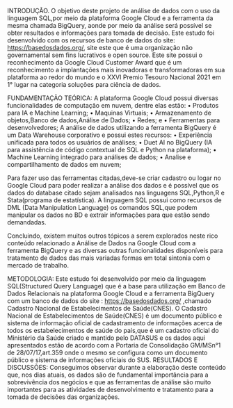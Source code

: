 INTRODUÇÃO.
O objetivo deste projeto de análise de dados com o uso da linguagem SQL,por meio da plataforma Google Cloud e a ferramenta da mesma chamada BigQuery, aonde por meio da análise será possível se obter resultados e informações para tomada de decisão.
Este estudo foi desenvolvido com os recursos de banco de dados do site: https://basedosdados.org/, site este que é uma organização não governamental sem fins lucrativos e open source. Este site possui o reconhecimento da Google Cloud Customer Award que é um reconhecimento a implantações mais inovadoras e transformadoras em sua plataforma ao redor do mundo e o XXVI Premio Tesouro Nacional 2021 em 1° lugar na categoria soluções para ciência de dados.

FUNDAMENTAÇÃO TEÓRICA:
A plataforma Google Cloud possui diversas funcionalidades de computação em nuvem, dentre elas estão:
•	Produtos para IA e Machine Learning;
•	Maquinas Virtuais;
•	Armazenamento de objetos,Banco de dados,Análise de Dados;
•	Redes; e
•	 Ferramentas para desenvolvedores;
A análise de dados utilizando a ferramenta BigQuery é um Data Warehouse corporativo e possui estes recursos: 
•	Experiência unificada para todos os usuários de análises;
•	Duet AI no BigQuery (IA para assistência de código contextual de SQL e Python na plataforma);
•	Machine Learning integrado para análises de dados;
•	Analise e compartilhamento de dados em nuvem;



Para fazer uso das ferramentas citadas,deve-se criar cadastro ou logar no Google Cloud para poder realizar a análise dos dados e é possível que os dados do database citado sejam analisados nas linguagens SQL,Python,R e Stata(programa de estatística).
A linguagem SQL possui como recursos de DML (Data Manipulation Language) os comandos SQL,que podem manipular os dados no BD e extrair informações para que estão sendo demandadas.

Concluindo, existem muitos outros tópicos a serem explorados neste rico conteúdo relacionado a Análise de Dados na Google Cloud com a ferramenta BigQuery e as diversas outras funcionalidades disponíveis para tratamento de dados das mais variadas formas em total sintonia com o mercado de trabalho.

METODOLOGIA:
Este estudo foi desenvolvido por meio da linguagem SQL(Structured Query Language) que é a base para utilização em Banco de Dados Relacionais na plataforma Google Cloud e a ferramenta BigQuery com um banco de dados do site : https://basedosdados.org/ ,chamado Cadastro Nacional de Estabelecimentos de Saúde(CNES).
O Cadastro Nacional de Estabelecimentos de Saúde(CNES) é um documento público e sistema de informação oficial de cadastramento de informações acerca de todos os estabelecimentos de saúde do país,que é um cadastro oficial do Ministério da Saúde criado e mantido pelo DATASUS e os dados aqui apresentados estão de acordo com a Portaria de Consolidação GM/MSn°1 de 28/07/17,art.359 onde o mesmo se configura como um documento público e sistema de informações oficiais do SUS.
RESULTADOS E DISCUSSÕES:
Conseguimos observar durante a elaboração deste conteúdo que, nos dias atuais, os dados são de fundamental importância para a sobrevivência dos negócios e que as ferramentas de análise são muito importantes para as atividades de desenvolvimento e tratamento para a tomada de decisões das organizações.
